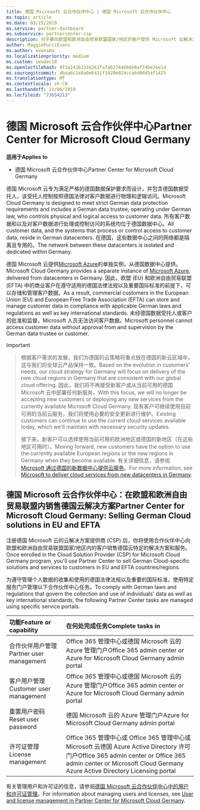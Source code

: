 ```yaml
---
title: 德国 Microsoft 云合作伙伴中心 | 德国 Microsoft 云合作伙伴中心
ms.topic: article
ms.date: 03/15/2019
ms.service: partner-dashboard
ms.subservice: partnercenter-csp
description: 对于要向欧盟和欧洲自由贸易联盟国家/地区的客户提供 Microsoft 云解决方案的 Microsoft 合作伙伴来说，德国 Microsoft 云合作伙伴中心是其业务门户。
author: MaggiePucciEvans
ms.author: evansma
ms.localizationpriority: medium
ms.custom: seodec18
ms.openlocfilehash: 9f3a14161316261fa7ab2744b6de8af74be2ee1d
ms.sourcegitcommit: dbaa6c2e8a0e6431f1420e024cca6d0dd54f1425
ms.translationtype: MT
ms.contentlocale: zh-CN
ms.lasthandoff: 11/06/2019
ms.locfileid: "73654213"
---
```

# <a name="partner-center-for-microsoft-cloud-germany"></a><span data-ttu-id="ca57a-103">德国 Microsoft 云合作伙伴中心</span><span class="sxs-lookup"><span data-stu-id="ca57a-103">Partner Center for Microsoft Cloud Germany</span></span>

<span data-ttu-id="ca57a-104">**适用于**</span><span class="sxs-lookup"><span data-stu-id="ca57a-104">**Applies to**</span></span>

-  <span data-ttu-id="ca57a-105">德国 Microsoft 云合作伙伴中心</span><span class="sxs-lookup"><span data-stu-id="ca57a-105">Partner Center for Microsoft Cloud Germany</span></span>

<span data-ttu-id="ca57a-106">德国 Microsoft 云专为满足严格的德国数据保护要求而设计，并包含德国数据受托人，该受托人控制按照德国法律对客户数据进行物理和逻辑访问。</span><span class="sxs-lookup"><span data-stu-id="ca57a-106">Microsoft Cloud Germany is designed to meet strict German data protection requirements and includes a German data trustee, operating under German law, who controls physical and logical access to customer data.</span></span> <span data-ttu-id="ca57a-107">所有客户数据和以及对客户数据进行处理或控制访问的系统均位于德国数据中心。</span><span class="sxs-lookup"><span data-stu-id="ca57a-107">All customer data, and the systems that process or control access to customer data, reside in German datacenters.</span></span> <span data-ttu-id="ca57a-108">在德国，这些数据中心之间的网络都是隔离且专用的。</span><span class="sxs-lookup"><span data-stu-id="ca57a-108">The network between these datacenters is isolated and dedicated within Germany.</span></span>

<span data-ttu-id="ca57a-109">德国 Microsoft 云提供[Microsoft Azure](https://go.microsoft.com/fwlink/?linkid=847992)的单独实例，从德国数据中心提供。</span><span class="sxs-lookup"><span data-stu-id="ca57a-109">Microsoft Cloud Germany provides a separate instance of [Microsoft Azure](https://go.microsoft.com/fwlink/?linkid=847992), delivered from datacenters in Germany.</span></span> <span data-ttu-id="ca57a-110">因此，欧盟 (EU) 和欧洲自由贸易联盟 (EFTA) 中的商业客户在遵守适用的德国法律法规以及重要国际标准的前提下，可以存储和管理客户数据。</span><span class="sxs-lookup"><span data-stu-id="ca57a-110">As a result, commercial customers in the European Union (EU) and European Free Trade Association (EFTA) can store and manage customer data in compliance with applicable German laws and regulations as well as key international standards.</span></span> <span data-ttu-id="ca57a-111">未经德国数据受托人或客户的批准和监督，Microsoft 人员无法访问客户数据。</span><span class="sxs-lookup"><span data-stu-id="ca57a-111">Microsoft personnel cannot access customer data without approval from and supervision by the German data trustee or customer.</span></span>

> [!IMPORTANT]

> <span data-ttu-id="ca57a-112">根据客户需求的发展，我们为德国的云策略将重点放在德国的新云区域中，这与我们的全球云产品保持一致。</span><span class="sxs-lookup"><span data-stu-id="ca57a-112">Based on the evolution in customers' needs, our cloud strategy for Germany will focus on delivery of the new cloud regions in Germany that are consistent with our global cloud offering.</span></span> <span data-ttu-id="ca57a-113">因此，我们将不再接受新客户或从当前可用的德国 Microsoft 云中部署任何新服务。</span><span class="sxs-lookup"><span data-stu-id="ca57a-113">With this focus, we will no longer be accepting new customers or deploying any new services from the currently available Microsoft Cloud Germany.</span></span> <span data-ttu-id="ca57a-114">现有客户可继续使用目前可用的当前云服务，我们将使用必要的安全更新进行维护。</span><span class="sxs-lookup"><span data-stu-id="ca57a-114">Existing customers can continue to use the current cloud services available today, which we'll maintain with necessary security updates.</span></span> 
> 
> <span data-ttu-id="ca57a-115">接下来，新客户可以选择使用当前可用的欧洲地区或德国的新地区（在这些地区可用时）。</span><span class="sxs-lookup"><span data-stu-id="ca57a-115">Moving forward, new customers have the option to use the currently available European regions or the new regions in Germany when they become available.</span></span> <span data-ttu-id="ca57a-116">有关详细信息，请参阅 [Microsoft 通过德国的新数据中心提供云服务](https://news.microsoft.com/europe/2018/08/31/microsoft-to-deliver-cloud-services-from-new-datacentres-in-germany-in-2019-to-meet-evolving-customer-needs/)。</span><span class="sxs-lookup"><span data-stu-id="ca57a-116">For more information, see [Microsoft to deliver cloud services from new datacenters in Germany](https://news.microsoft.com/europe/2018/08/31/microsoft-to-deliver-cloud-services-from-new-datacentres-in-germany-in-2019-to-meet-evolving-customer-needs/).</span></span> 


## <a name="partner-center-for-microsoft-cloud-germany-selling-german-cloud-solutions-in-eu-and-efta"></a><span data-ttu-id="ca57a-117">德国 Microsoft 云合作伙伴中心：在欧盟和欧洲自由贸易联盟内销售德国云解决方案</span><span class="sxs-lookup"><span data-stu-id="ca57a-117">Partner Center for Microsoft Cloud Germany: Selling German Cloud solutions in EU and EFTA</span></span>

<span data-ttu-id="ca57a-118">注册德国 Microsoft 云的云解决方案提供商 (CSP) 后，你将使用合作伙伴中心向欧盟和欧洲自由贸易联盟国家/地区内的客户销售德国云特定的解决方案和服务。</span><span class="sxs-lookup"><span data-stu-id="ca57a-118">Once enrolled in the Cloud Solution Provider (CSP) for Microsoft Cloud Germany program, you'll use Partner Center to sell German Cloud-specific solutions and services to customers in EU and EFTA countries/regions.</span></span> 

<span data-ttu-id="ca57a-119">为遵守管理个人数据的收集和使用的德国法律法规以及重要的国际标准，使用特定服务门户管理以下合作伙伴中心任务。</span><span class="sxs-lookup"><span data-stu-id="ca57a-119">To comply with German laws and regulations that govern the collection and use of individuals' data as well as key international standards, the following Partner Center tasks are managed using specific service portals.</span></span> 

<span data-ttu-id="ca57a-120">功能</span><span class="sxs-lookup"><span data-stu-id="ca57a-120">Feature or capability</span></span> | <span data-ttu-id="ca57a-121">在何处完成任务</span><span class="sxs-lookup"><span data-stu-id="ca57a-121">Complete tasks in</span></span>
:--- | :---
<span data-ttu-id="ca57a-122">合作伙伴用户管理</span><span class="sxs-lookup"><span data-stu-id="ca57a-122">Partner user management</span></span> | <span data-ttu-id="ca57a-123">Office 365 管理中心或德国 Microsoft 云的 Azure 管理门户</span><span class="sxs-lookup"><span data-stu-id="ca57a-123">Office 365 admin center or Azure for Microsoft Cloud Germany admin portal</span></span>
<span data-ttu-id="ca57a-124">客户用户管理</span><span class="sxs-lookup"><span data-stu-id="ca57a-124">Customer user management</span></span> | <span data-ttu-id="ca57a-125">Office 365 管理中心或德国 Microsoft 云的 Azure 管理门户</span><span class="sxs-lookup"><span data-stu-id="ca57a-125">Office 365 admin center or Azure for Microsoft Cloud Germany admin portal</span></span>
<span data-ttu-id="ca57a-126">重置用户密码</span><span class="sxs-lookup"><span data-stu-id="ca57a-126">Reset user password</span></span> | <span data-ttu-id="ca57a-127">德国 Microsoft 云的 Azure 管理门户</span><span class="sxs-lookup"><span data-stu-id="ca57a-127">Azure for Microsoft Cloud Germany admin portal</span></span>
<span data-ttu-id="ca57a-128">许可证管理</span><span class="sxs-lookup"><span data-stu-id="ca57a-128">License management</span></span> | <span data-ttu-id="ca57a-129">Office 365 管理中心或 Office 365 管理中心或 Microsoft 云德国 Azure Active Directory 许可门户</span><span class="sxs-lookup"><span data-stu-id="ca57a-129">Office 365 admin center or Office 365 admin center or Microsoft Cloud Germany Azure Active Directory Licensing portal</span></span>


<span data-ttu-id="ca57a-130">有关管理用户和许可证的信息，请参阅[德国 Microsoft 云合作伙伴中心中的用户和许可证管理](user-management-in-partner-center-for-microsoft-cloud-germany.md)。</span><span class="sxs-lookup"><span data-stu-id="ca57a-130">For information about managing users and licenses, see [User and license management in Partner Center for Microsoft Cloud Germany](user-management-in-partner-center-for-microsoft-cloud-germany.md).</span></span>


